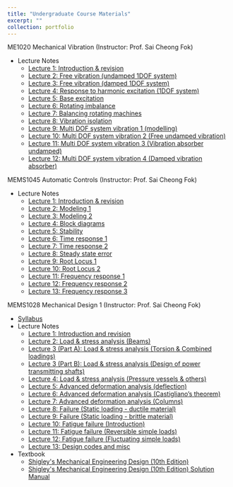 ```yaml
---
title: "Undergraduate Course Materials"
excerpt: ""
collection: portfolio
---
```


ME1020 Mechanical Vibration (Instructor: Prof. Sai Cheong Fok)
* Lecture Notes
  * [Lecture 1: Introduction & revision](http://jinliuchao.github.io/files/Course_Materials/Undergraduate_Course/ME1020/0ME1020L1.pdf)
  * [Lecture 2: Free vibration (undamped 1DOF system)](http://jinliuchao.github.io/files/Course_Materials/Undergraduate_Course/ME1020/0ME1020L2.pdf)
  * [Lecture 3: Free vibration (damped 1DOF system)](http://jinliuchao.github.io/files/Course_Materials/Undergraduate_Course/ME1020/0ME1020L3.pdf)
  * [Lecture 4: Response to harmonic excitation (1DOF system)](http://jinliuchao.github.io/files/Course_Materials/Undergraduate_Course/ME1020/0ME1020L4.pdf)
  * [Lecture 5: Base excitation](http://jinliuchao.github.io/files/Course_Materials/Undergraduate_Course/ME1020/0ME1020L5.pdf)
  * [Lecture 6: Rotating imbalance](http://jinliuchao.github.io/files/Course_Materials/Undergraduate_Course/ME1020/0ME1020L6.pdf)
  * [Lecture 7: Balancing rotating machines](http://jinliuchao.github.io/files/Course_Materials/Undergraduate_Course/ME1020/0ME1020L7.pdf)
  * [Lecture 8: Vibration isolation](http://jinliuchao.github.io/files/Course_Materials/Undergraduate_Course/ME1020/0ME1020L8.pdf)
  * [Lecture 9: Multi DOF system vibration 1 (modelling)](http://jinliuchao.github.io/files/Course_Materials/Undergraduate_Course/ME1020/0ME1020L9.pdf)
  * [Lecture 10: Multi DOF system vibration 2 (Free undamped vibration)](http://jinliuchao.github.io/files/Course_Materials/Undergraduate_Course/ME1020/0ME1020L10.pdf)
  * [Lecture 11: Multi DOF system vibration 3 (Vibration absorber undamped)](http://jinliuchao.github.io/files/Course_Materials/Undergraduate_Course/ME1020/0ME1020L11.pdf)
  * [Lecture 12: Multi DOF system vibration 4 (Damped vibration absorber)](http://jinliuchao.github.io/files/Course_Materials/Undergraduate_Course/ME1020/0ME1020L12.pdf)

MEMS1045 Automatic Controls (Instructor: Prof. Sai Cheong Fok)
* Lecture Notes
  * [Lecture 1: Introduction & revision](http://jinliuchao.github.io/files/Course_Materials/Undergraduate_Course/MEMS1045/0MEMS1045L1student.pdf)
  * [Lecture 2: Modeling 1](http://jinliuchao.github.io/files/Course_Materials/Undergraduate_Course/MEMS1045/0MEMS1045L2student.pdf)
  * [Lecture 3: Modeling 2](http://jinliuchao.github.io/files/Course_Materials/Undergraduate_Course/MEMS1045/0MEMS1045L3student.pdf)
  * [Lecture 4: Block diagrams](http://jinliuchao.github.io/files/Course_Materials/Undergraduate_Course/MEMS1045/0MEMS1045L4student.pdf)
  * [Lecture 5: Stability](http://jinliuchao.github.io/files/Course_Materials/Undergraduate_Course/MEMS1045/0MEMS1045L5student.pdf)
  * [Lecture 6: Time response 1](http://jinliuchao.github.io/files/Course_Materials/Undergraduate_Course/MEMS1045/0MEMS1045L6student.pdf)
  * [Lecture 7: Time response 2](http://jinliuchao.github.io/files/Course_Materials/Undergraduate_Course/MEMS1045/0MEMS1045L7student.pdf)
  * [Lecture 8: Steady state error](http://jinliuchao.github.io/files/Course_Materials/Undergraduate_Course/MEMS1045/0MEMS1045L8student.pdf)
  * [Lecture 9: Root Locus 1](http://jinliuchao.github.io/files/Course_Materials/Undergraduate_Course/MEMS1045/0MEMS1045L9student.pdf)
  * [Lecture 10: Root Locus 2](http://jinliuchao.github.io/files/Course_Materials/Undergraduate_Course/MEMS1045/0MEMS1045L10student.pdf)
  * [Lecture 11: Frequency response 1](http://jinliuchao.github.io/files/Course_Materials/Undergraduate_Course/MEMS1045/0MEMS1045L11student.pdf)
  * [Lecture 12: Frequency response 2](http://jinliuchao.github.io/files/Course_Materials/Undergraduate_Course/MEMS1045/0MEMS1045L12student.pdf)
  * [Lecture 13: Frequency response 3](http://jinliuchao.github.io/files/Course_Materials/Undergraduate_Course/MEMS1045/0MEMS1045L13student.pdf)


MEMS1028 Mechanical Design 1 (Instructor: Prof. Sai Cheong Fok)
* [Syllabus](http://jinliuchao.github.io/files/Course_Materials/Undergraduate_Course/MEMS1028/MEMS1028_Syllabus.pdf)
* Lecture Notes
  * [Lecture 1: Introduction and revision](http://jinliuchao.github.io/files/Course_Materials/Undergraduate_Course/MEMS1028/MEMS1028L1.pdf)
  * [Lecture 2: Load & stress analysis (Beams)](http://jinliuchao.github.io/files/Course_Materials/Undergraduate_Course/MEMS1028/MEMS1028L2.pdf)
  * [Lecture 3 (Part A): Load & stress analysis (Torsion & Combined loadings)](http://jinliuchao.github.io/files/Course_Materials/Undergraduate_Course/MEMS1028/MEMS1028L3_1.pdf)
  * [Lecture 3 (Part B): Load & stress analysis (Design of power transmitting shafts)](http://jinliuchao.github.io/files/Course_Materials/Undergraduate_Course/MEMS1028/MEMS1028L3_2.pdf)
  * [Lecture 4: Load & stress analysis (Pressure vessels & others)](http://jinliuchao.github.io/files/Course_Materials/Undergraduate_Course/MEMS1028/MEMS1028L4.pdf)
  * [Lecture 5: Advanced deformation analysis (deflection)](http://jinliuchao.github.io/files/Course_Materials/Undergraduate_Course/MEMS1028/MEMS1028L5.pdf)
  * [Lecture 6: Advanced deformation analysis (Castigliano’s theorem)](http://jinliuchao.github.io/files/Course_Materials/Undergraduate_Course/MEMS1028/MEMS1028L6.pdf)
  * [Lecture 7: Advanced deformation analysis (Columns)](http://jinliuchao.github.io/files/Course_Materials/Undergraduate_Course/MEMS1028/MEMS1028L7.pdf)
  * [Lecture 8: Failure (Static loading - ductile material)](http://jinliuchao.github.io/files/Course_Materials/Undergraduate_Course/MEMS1028/MEMS1028L8.pdf)
  * [Lecture 9: Failure (Static loading - brittle material)](http://jinliuchao.github.io/files/Course_Materials/Undergraduate_Course/MEMS1028/MEMS1028L9.pdf)
  * [Lecture 10: Fatigue failure (Introduction)](http://jinliuchao.github.io/files/Course_Materials/Undergraduate_Course/MEMS1028/MEMS1028L10.pdf)
  * [Lecture 11: Fatigue failure (Reversible simple loads)](http://jinliuchao.github.io/files/Course_Materials/Undergraduate_Course/MEMS1028/MEMS1028L11.pdf)
  * [Lecture 12: Fatigue failure (Fluctuating simple loads)](http://jinliuchao.github.io/files/Course_Materials/Undergraduate_Course/MEMS1028/MEMS1028L12.pdf)
  * [Lecture 13: Design codes and misc](http://jinliuchao.github.io/files/Course_Materials/Undergraduate_Course/MEMS1028/MEMS1028L13.pdf)
* Textbook
  * [Shigley's Mechanical Engineering Design (10th Edition)](http://jinliuchao.github.io/files/Course_Materials/Undergraduate_Course/MEMS1028/Mechanical_Engineering_Design_10th_Edition.pdf)
  * [Shigley's Mechanical Engineering Design (10th Edition) Solution Manual](http://jinliuchao.github.io/files/Course_Materials/Undergraduate_Course/MEMS1028/Mechanical_Engineering_Design_10th_Edition_Solution_Manual.pdf)
